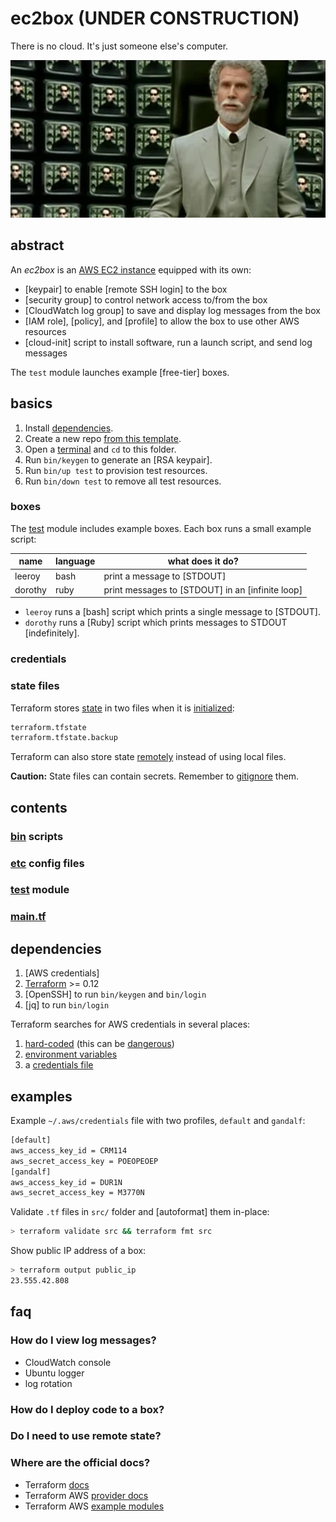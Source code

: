 # ec2box (UNDER CONSTRUCTION)

There is no cloud. It's just someone else's computer.

<img
  alt="I am the Architect."
  src="https://raw.githubusercontent.com/samkennerly/posters/master/ec2box.jpeg"
  title="It's more fun to compute.">

## abstract

An <dfn>ec2box</dfn> is an [AWS EC2 instance] equipped with its own:

- [keypair] to enable [remote SSH login] to the box
- [security group] to control network access to/from the box
- [CloudWatch log group] to save and display log messages from the box
- [IAM role], [policy], and [profile] to allow the box to use other AWS resources
- [cloud-init] script to install software, run a launch script, and send log messages

The `test` module launches example [free-tier] boxes.

[AWS EC2 instance]: https://aws.amazon.com/ec2/

## basics

1. Install [dependencies](#dependencies).
1. Create a new repo [from this template].
1. Open a [terminal] and `cd` to this folder.
1. Run `bin/keygen` to generate an [RSA keypair].
1. Run `bin/up test` to provision test resources.
1. Run `bin/down test` to remove all test resources.

### boxes

The [test](test) module includes example boxes.
Each box runs a small example script:

| name | language | what does it do? |
| ---- | -------- | ---------------- |
| leeroy | bash | print a message to [STDOUT] |
| dorothy | ruby | print messages to [STDOUT] in an [infinite loop] |



- `leeroy` runs a [bash] script which prints a single message to [STDOUT].
- `dorothy` runs a [Ruby] script which prints messages to STDOUT [indefinitely].


### credentials

### state files





Terraform stores [state] in two files when it is [initialized]:
```sh
terraform.tfstate
terraform.tfstate.backup
```
Terraform can also store state [remotely] instead of using local files.

**Caution:** State files can contain secrets. Remember to [gitignore] them.

[from this template]: https://help.github.com/en/github/creating-cloning-and-archiving-repositories/creating-a-repository-from-a-template
[Terminal]: https://en.wikipedia.org/wiki/Command-line_interface

[initialized]: https://www.terraform.io/docs/commands/init.html
[gitignore]: .gitignore
[state]: https://www.terraform.io/docs/backends/state.html
[remotely]: https://www.terraform.io/docs/state/remote.html
[backend]: https://www.terraform.io/docs/backends/
[outputs]: https://learn.hashicorp.com/terraform/getting-started/outputs

## contents

### [bin](bin) scripts
### [etc](etc) config files
### [test](test) module
### [main.tf](main.tf)


## dependencies

1. [AWS credentials]
1. [Terraform] >= 0.12
1. [OpenSSH] to run `bin/keygen` and `bin/login`
1. [jq] to run `bin/login`

Terraform searches for AWS credentials in several places:

1. [hard-coded] (this can be [dangerous])
1. [environment variables]
1. a [credentials file]

[Terraform]: https://www.terraform.io/downloads.html

[hard-coded]: https://www.terraform.io/docs/providers/aws/index.html#static-credentials
[dangerous]: https://qz.com/674520/companies-are-sharing-their-secret-access-codes-on-github-and-they-may-not-even-know-it/
[environment variables]: https://www.terraform.io/docs/providers/aws/index.html#environment-variables
[credentials file]: https://www.terraform.io/docs/providers/aws/index.html#shared-credentials-file


## examples

Example `~/.aws/credentials` file with two profiles, `default` and `gandalf`:
```sh
[default]
aws_access_key_id = CRM114
aws_secret_access_key = POEOPEOEP
[gandalf]
aws_access_key_id = DUR1N
aws_secret_access_key = M3770N
```

Validate `.tf` files in `src/` folder and [autoformat] them in-place:
```sh
> terraform validate src && terraform fmt src
```

Show public IP address of a box:
```sh
> terraform output public_ip
23.555.42.808
```



[Let's do this]: https://www.youtube.com/watch?v=jbq5dsQ-l9M

## faq

### How do I view log messages?

- CloudWatch console
- Ubuntu logger
- log rotation

### How do I deploy code to a box?

### Do I need to use remote state?

### Where are the official docs?

- Terraform [docs]
- Terraform AWS [provider docs]
- Terraform AWS [example modules]

[docs]: https://www.terraform.io/docs/index.html
[provider docs]: https://www.terraform.io/docs/providers/aws/index.html
[example modules]: https://github.com/terraform-providers/terraform-provider-aws/tree/master/examples
